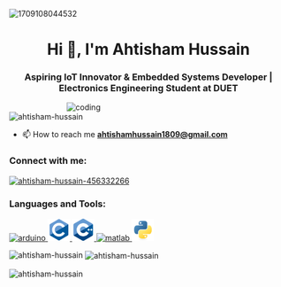 ![1709108044532](https://github.com/Ahtisham-Hussain/Ahtisham-Hussain/assets/154002517/166c2c52-80fb-4355-82a4-fa5ee8e2a859)
<h1 align="center">Hi 👋, I'm Ahtisham Hussain</h1>
<h3 align="center">Aspiring IoT Innovator & Embedded Systems Developer | Electronics Engineering Student at DUET</h3>

<img align="right" alt="coding" width="400" src="https://imarticus.org/blog/wp-content/uploads/2021/12/djbwgfw.gif">

<p align="left"> <img src="https://komarev.com/ghpvc/?username=ahtisham-hussain&label=Profile%20views&color=0e75b6&style=flat" alt="ahtisham-hussain" /> </p>

- 📫 How to reach me **ahtishamhussain1809@gmail.com**

<h3 align="left">Connect with me:</h3>
<p align="left">
<a href="https://linkedin.com/in/ahtisham-hussain-456332266" target="blank"><img align="center" src="https://raw.githubusercontent.com/rahuldkjain/github-profile-readme-generator/master/src/images/icons/Social/linked-in-alt.svg" alt="ahtisham-hussain-456332266" height="30" width="40" /></a>
</p>

<h3 align="left">Languages and Tools:</h3>
<p align="left"> <a href="https://www.arduino.cc/" target="_blank" rel="noreferrer"> <img src="https://cdn.worldvectorlogo.com/logos/arduino-1.svg" alt="arduino" width="40" height="40"/> </a> <a href="https://www.cprogramming.com/" target="_blank" rel="noreferrer"> <img src="https://raw.githubusercontent.com/devicons/devicon/master/icons/c/c-original.svg" alt="c" width="40" height="40"/> </a> <a href="https://www.w3schools.com/cpp/" target="_blank" rel="noreferrer"> <img src="https://raw.githubusercontent.com/devicons/devicon/master/icons/cplusplus/cplusplus-original.svg" alt="cplusplus" width="40" height="40"/> </a> <a href="https://www.mathworks.com/" target="_blank" rel="noreferrer"> <img src="https://upload.wikimedia.org/wikipedia/commons/2/21/Matlab_Logo.png" alt="matlab" width="40" height="40"/> </a> <a href="https://www.python.org" target="_blank" rel="noreferrer"> <img src="https://raw.githubusercontent.com/devicons/devicon/master/icons/python/python-original.svg" alt="python" width="40" height="40"/> </a> </p>

<p><img align="left" src="https://github-readme-stats.vercel.app/api/top-langs?username=ahtisham-hussain&show_icons=true&locale=en&layout=compact" alt="ahtisham-hussain" /></p>

<p>&nbsp;<img align="center" src="https://github-readme-stats.vercel.app/api?username=ahtisham-hussain&show_icons=true&locale=en" alt="ahtisham-hussain" /></p>

<p><img align="center" src="https://github-readme-streak-stats.herokuapp.com/?user=ahtisham-hussain&" alt="ahtisham-hussain" /></p>
